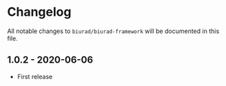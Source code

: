 # Changelog

All notable changes to `biurad/biurad-framework` will be documented in this file.

## 1.0.2 - 2020-06-06

- First release
